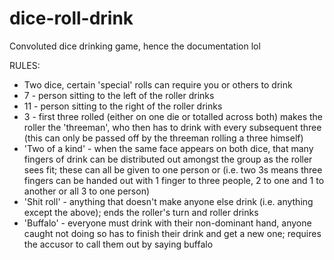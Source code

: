 # dice-roll-drink

Convoluted dice drinking game, hence the documentation lol

RULES:

- Two dice, certain 'special' rolls can require you or others to drink
- 7 - person sitting to the left of the roller drinks
- 11 - person sitting to the right of the roller drinks
- 3 - first three rolled (either on one die or totalled across both) makes the roller the 'threeman', who then has to drink with every subsequent three (this can only be passed off by the threeman rolling a three himself)
- 'Two of a kind' - when the same face appears on both dice, that many fingers of drink can be distributed out amongst the group as the roller sees fit; these can all be given to one person or (i.e. two 3s means three fingers can be handed out with 1 finger to three people, 2 to one and 1 to another or all 3 to one person)
- 'Shit roll' - anything that doesn't make anyone else drink (i.e. anything except the above); ends the roller's turn and roller drinks
- 'Buffalo' - everyone must drink with their non-dominant hand, anyone caught not doing so has to finish their drink and get a new one; requires the accusor to call them out by saying buffalo
